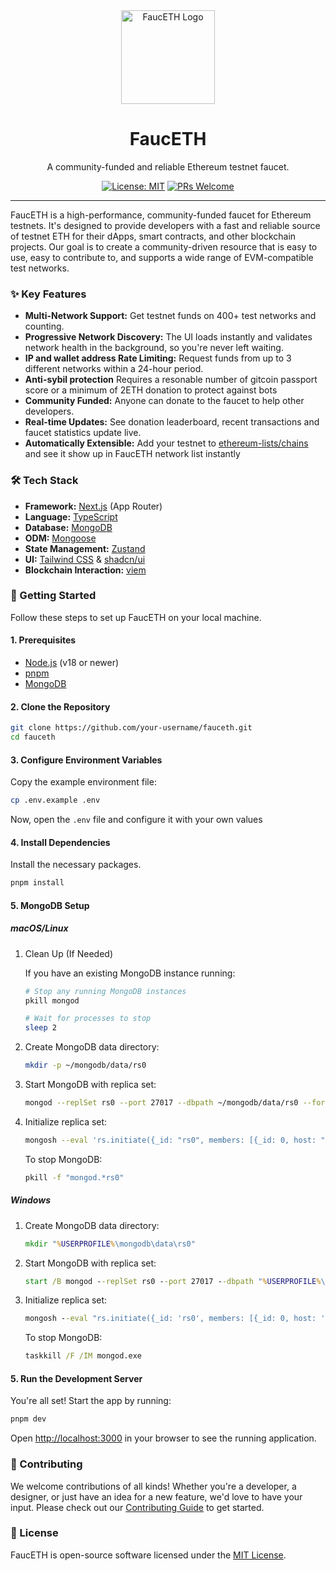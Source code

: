 <div align="center">
  <img src="https://raw.githubusercontent.com/AjayiMike/fauceth/67f58099e14b7d7984606a5dd8b65d882f1dca40/public/fauceth.svg" alt="FaucETH Logo" width="150">
  <h1>FaucETH</h1>
  <p>A community-funded and reliable Ethereum testnet faucet.</p>

[![License: MIT](https://img.shields.io/badge/License-MIT-blue.svg)](https://opensource.org/licenses/MIT)
[![PRs Welcome](https://img.shields.io/badge/PRs-welcome-brightgreen.svg)](CONTRIBUTING.md)

</div>

---

FaucETH is a high-performance, community-funded faucet for Ethereum testnets. It's designed to provide developers with a fast and reliable source of testnet ETH for their dApps, smart contracts, and other blockchain projects. Our goal is to create a community-driven resource that is easy to use, easy to contribute to, and supports a wide range of EVM-compatible test networks.

### ✨ Key Features

-   **Multi-Network Support:** Get testnet funds on 400+ test networks and counting.
-   **Progressive Network Discovery:** The UI loads instantly and validates network health in the background, so you're never left waiting.
-   **IP and wallet address Rate Limiting:** Request funds from up to 3 different networks within a 24-hour period.
-   **Anti-sybil protection** Requires a resonable number of gitcoin passport score or a minimum of 2ETH donation to protect against bots
-   **Community Funded:** Anyone can donate to the faucet to help other developers.
-   **Real-time Updates:** See donation leaderboard, recent transactions and faucet statistics update live.
-   **Automatically Extensible:** Add your testnet to [ethereum-lists/chains](https://github.com/ethereum-lists/chains) and see it show up in FaucETH network list instantly

### 🛠️ Tech Stack

-   **Framework:** [Next.js](https://nextjs.org/) (App Router)
-   **Language:** [TypeScript](https://www.typescriptlang.org/)
-   **Database:** [MongoDB](https://www.mongodb.com/)
-   **ODM:** [Mongoose](https://mongoosejs.com/)
-   **State Management:** [Zustand](https://zustand-demo.pmnd.rs/)
-   **UI:** [Tailwind CSS](https://tailwindcss.com/) & [shadcn/ui](https://ui.shadcn.com/)
-   **Blockchain Interaction:** [viem](https://viem.sh/)

### 🚀 Getting Started

Follow these steps to set up FaucETH on your local machine.

#### 1. Prerequisites

-   [Node.js](https://nodejs.org/en/) (v18 or newer)
-   [pnpm](https://pnpm.io/installation)
-   [MongoDB](https://www.mongodb.com/try/download/community)

#### 2. Clone the Repository

```bash
git clone https://github.com/your-username/fauceth.git
cd fauceth
```

#### 3. Configure Environment Variables

Copy the example environment file:

```bash
cp .env.example .env
```

Now, open the `.env` file and configure it with your own values

#### 4. Install Dependencies

Install the necessary packages.

```bash
pnpm install
```

#### 5. MongoDB Setup

##### macOS/Linux

1. Clean Up (If Needed)

    If you have an existing MongoDB instance running:

    ```bash
    # Stop any running MongoDB instances
    pkill mongod

    # Wait for processes to stop
    sleep 2
    ```

2. Create MongoDB data directory:

    ```bash
    mkdir -p ~/mongodb/data/rs0
    ```

3. Start MongoDB with replica set:

    ```bash
    mongod --replSet rs0 --port 27017 --dbpath ~/mongodb/data/rs0 --fork --logpath ~/mongodb/data/rs0/mongodb.log
    ```

4. Initialize replica set:

    ```bash
    mongosh --eval 'rs.initiate({_id: "rs0", members: [{_id: 0, host: "localhost:27017"}]})'
    ```

    To stop MongoDB:

    ```bash
    pkill -f "mongod.*rs0"
    ```

##### Windows

1. Create MongoDB data directory:

    ```cmd
    mkdir "%USERPROFILE%\mongodb\data\rs0"
    ```

2. Start MongoDB with replica set:

    ```cmd
    start /B mongod --replSet rs0 --port 27017 --dbpath "%USERPROFILE%\mongodb\data\rs0" --logpath "%USERPROFILE%\mongodb\data\rs0\mongodb.log"
    ```

3. Initialize replica set:

    ```cmd
    mongosh --eval "rs.initiate({_id: 'rs0', members: [{_id: 0, host: 'localhost:27017'}]})"
    ```

    To stop MongoDB:

    ```cmd
    taskkill /F /IM mongod.exe
    ```

#### 5. Run the Development Server

You're all set! Start the app by running:

```bash
pnpm dev
```

Open [http://localhost:3000](http://localhost:3000) in your browser to see the running application.

### 🙌 Contributing

We welcome contributions of all kinds! Whether you're a developer, a designer, or just have an idea for a new feature, we'd love to have your input. Please check out our [Contributing Guide](CONTRIBUTING.md) to get started.

### 📄 License

FaucETH is open-source software licensed under the [MIT License](LICENSE).
